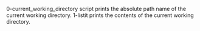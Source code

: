 0-current_working_directory script prints the absolute path name of the current working directory.
1-listit prints the contents of the current working directory.
